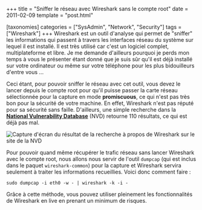 +++
title = "Sniffer le réseau avec Wireshark sans le compte root"
date = 2011-02-09
template = "post.html"

[taxonomies]
categories = ["SysAdmin", "Network", "Security"]
tags = ["Wireshark"]
+++
Wireshark est un outil d'analyse qui permet de "sniffer" les informations qui
passent à travers les interfaces réseau du système sur lequel il est installé.
Il est très utilisé car c'est un logiciel complet, multiplateforme et libre. Je
me demande d'ailleurs pourquoi je perds mon temps à vous le présenter étant
donné que je suis sûr qu'il est déjà installé sur votre ordinateur ou même sur
votre téléphone pour les plus bidouilleurs d'entre vous ...

Ceci étant, pour pouvoir sniffer le réseau avec cet outil, vous devez le lancer
depuis le compte root pour qu'il puisse passer la carte réseau sélectionnée pour
la capture en mode **promiscuous**, ce qui n'est pas très bon pour la sécurité
de votre machine. En effet, Wireshark n'est pas réputé pour sa sécurité sans
faille. D'ailleurs, une simple recherche dans la **[National Vulnerability
Database][nvd]** (NVD) retourne 110 résultats, ce qui est déjà pas mal.

<!-- more -->

![Capture d'écran du résultat de la recherche à propos de Wireshark sur le site
de la NVD][nvd-wireshark]

Pour pouvoir quand même récupérer le trafic réseau sans lancer Wireshark avec le
compte root, nous allons nous servir de l'outil `dumpcap` (qui est inclus dans
le paquet `wireshark-common`) pour la capture et Wireshark servira seulement à
traiter les informations recueillies. Voici donc comment faire :

```raw
sudo dumpcap -i eth0 -w - | wireshark -k -i -
```

Grâce à cette méthode, vous pouvez utiliser pleinement les fonctionnalités de
Wireshark en live en prenant un minimum de risques.

 [nvd]: https://nvd.nist.gov/
 [nvd-wireshark]: nvd-wireshark.png "Capture d'écran du résultat de la recherche à propos de Wireshark sur le site de la NVD"
